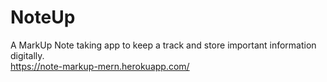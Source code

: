 # NoteUp
A MarkUp Note taking app to keep a track and store important information digitally. <br/>
https://note-markup-mern.herokuapp.com/
